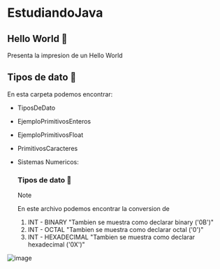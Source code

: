 # EstudiandoJava

<h2>Hello World 📂</h2>
Presenta la impresion de un Hello World

<h2>Tipos de dato 📂</h2>


En esta carpeta podemos encontrar:
- TiposDeDato
- EjemploPrimitivosEnteros
-  EjemploPrimitivosFloat
-   PrimitivosCaracteres
- Sistemas Numericos:

  <h3>Tipos de dato 📑</h3>

  >[!NOTE]
  >En este archivo podemos encontrar la conversion de
  >1. INT - BINARY  "Tambien se muestra como declarar binary  ('0B')"  
  >2. INT - OCTAL  "Tambien se muestra como declarar octal  ('0')"
  >3. INT - HEXADECIMAL "Tambien se muestra como declarar hexadecimal  ('0X')"
     
 ![image](https://github.com/SantiagoBaquero/EstudiandoJava/assets/102531445/63837d08-59b7-43ac-9f44-ff59dc211512)


